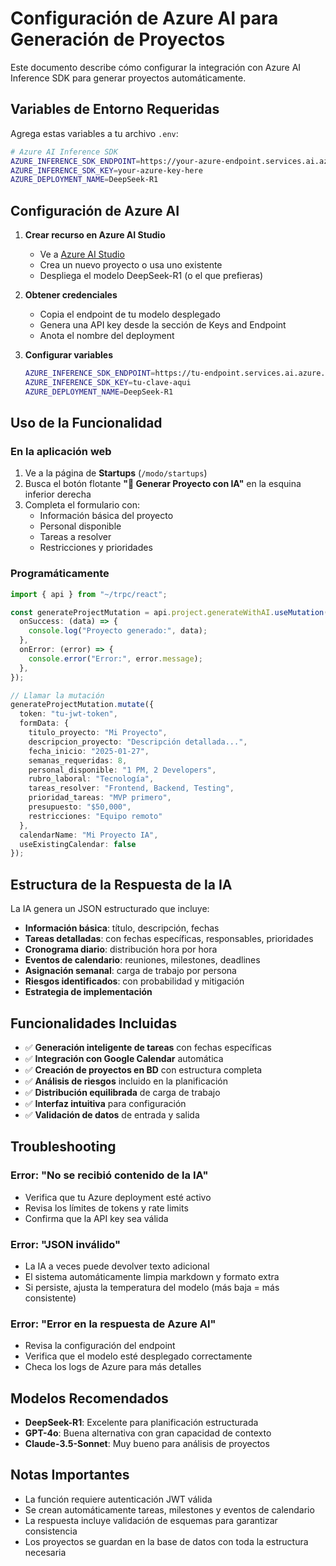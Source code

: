# Configuración de Azure AI para Generación de Proyectos

Este documento describe cómo configurar la integración con Azure AI Inference SDK para generar proyectos automáticamente.

## Variables de Entorno Requeridas

Agrega estas variables a tu archivo `.env`:

```bash
# Azure AI Inference SDK
AZURE_INFERENCE_SDK_ENDPOINT=https://your-azure-endpoint.services.ai.azure.com/models
AZURE_INFERENCE_SDK_KEY=your-azure-key-here
AZURE_DEPLOYMENT_NAME=DeepSeek-R1
```

## Configuración de Azure AI

1. **Crear recurso en Azure AI Studio**
   - Ve a [Azure AI Studio](https://ai.azure.com)
   - Crea un nuevo proyecto o usa uno existente
   - Despliega el modelo DeepSeek-R1 (o el que prefieras)

2. **Obtener credenciales**
   - Copia el endpoint de tu modelo desplegado
   - Genera una API key desde la sección de Keys and Endpoint
   - Anota el nombre del deployment

3. **Configurar variables**
   ```bash
   AZURE_INFERENCE_SDK_ENDPOINT=https://tu-endpoint.services.ai.azure.com/models
   AZURE_INFERENCE_SDK_KEY=tu-clave-aqui
   AZURE_DEPLOYMENT_NAME=DeepSeek-R1
   ```

## Uso de la Funcionalidad

### En la aplicación web

1. Ve a la página de **Startups** (`/modo/startups`)
2. Busca el botón flotante **"🤖 Generar Proyecto con IA"** en la esquina inferior derecha
3. Completa el formulario con:
   - Información básica del proyecto
   - Personal disponible
   - Tareas a resolver
   - Restricciones y prioridades

### Programáticamente

```typescript
import { api } from "~/trpc/react";

const generateProjectMutation = api.project.generateWithAI.useMutation({
  onSuccess: (data) => {
    console.log("Proyecto generado:", data);
  },
  onError: (error) => {
    console.error("Error:", error.message);
  },
});

// Llamar la mutación
generateProjectMutation.mutate({
  token: "tu-jwt-token",
  formData: {
    titulo_proyecto: "Mi Proyecto",
    descripcion_proyecto: "Descripción detallada...",
    fecha_inicio: "2025-01-27",
    semanas_requeridas: 8,
    personal_disponible: "1 PM, 2 Developers",
    rubro_laboral: "Tecnología",
    tareas_resolver: "Frontend, Backend, Testing",
    prioridad_tareas: "MVP primero",
    presupuesto: "$50,000",
    restricciones: "Equipo remoto"
  },
  calendarName: "Mi Proyecto IA",
  useExistingCalendar: false
});
```

## Estructura de la Respuesta de la IA

La IA genera un JSON estructurado que incluye:

- **Información básica**: título, descripción, fechas
- **Tareas detalladas**: con fechas específicas, responsables, prioridades
- **Cronograma diario**: distribución hora por hora
- **Eventos de calendario**: reuniones, milestones, deadlines
- **Asignación semanal**: carga de trabajo por persona
- **Riesgos identificados**: con probabilidad y mitigación
- **Estrategia de implementación**

## Funcionalidades Incluidas

- ✅ **Generación inteligente de tareas** con fechas específicas
- ✅ **Integración con Google Calendar** automática
- ✅ **Creación de proyectos en BD** con estructura completa
- ✅ **Análisis de riesgos** incluido en la planificación
- ✅ **Distribución equilibrada** de carga de trabajo
- ✅ **Interfaz intuitiva** para configuración
- ✅ **Validación de datos** de entrada y salida

## Troubleshooting

### Error: "No se recibió contenido de la IA"
- Verifica que tu Azure deployment esté activo
- Revisa los límites de tokens y rate limits
- Confirma que la API key sea válida

### Error: "JSON inválido"
- La IA a veces puede devolver texto adicional
- El sistema automáticamente limpia markdown y formato extra
- Si persiste, ajusta la temperatura del modelo (más baja = más consistente)

### Error: "Error en la respuesta de Azure AI"
- Revisa la configuración del endpoint
- Verifica que el modelo esté desplegado correctamente
- Checa los logs de Azure para más detalles

## Modelos Recomendados

- **DeepSeek-R1**: Excelente para planificación estructurada
- **GPT-4o**: Buena alternativa con gran capacidad de contexto
- **Claude-3.5-Sonnet**: Muy bueno para análisis de proyectos

## Notas Importantes

- La función requiere autenticación JWT válida
- Se crean automáticamente tareas, milestones y eventos de calendario
- La respuesta incluye validación de esquemas para garantizar consistencia
- Los proyectos se guardan en la base de datos con toda la estructura necesaria
